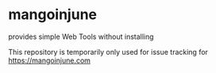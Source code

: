 # mangoinjune
provides simple Web Tools without installing

This repository is temporarily only used for issue tracking for https://mangoinjune.com
